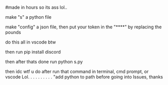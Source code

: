 #made in hours so its ass lol..

make "s" a python file


make "config" a json file, then put your token in the "****" by replacing the pounds

do this all in vscode btw

then run pip install discord

then after thats done run python s.py

then idc wtf u do after run that command in terminal, cmd prompt, or vscode Lol.
.
.
.
.
.
.
.
.
.
"add python to path before going into Issues, thanks 
